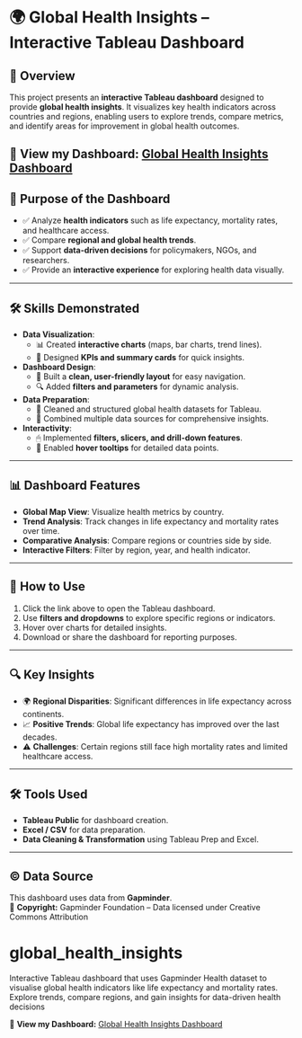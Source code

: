
# 🌍 Global Health Insights – Interactive Tableau Dashboard

## 📌 Overview
This project presents an **interactive Tableau dashboard** designed to provide **global health insights**. It visualizes key health indicators across countries and regions, enabling users to explore trends, compare metrics, and identify areas for improvement in global health outcomes.

🔗 **View my Dashboard:** [Global Health Insights Dashboard](https://public.tableau.com/app/profile/vicentiu.iulian.murgan/viz/GlobalHealthInsights_17566579030990/Dashboard1)
---

## 🎯 Purpose of the Dashboard
- ✅ Analyze **health indicators** such as life expectancy, mortality rates, and healthcare access.
- ✅ Compare **regional and global health trends**.
- ✅ Support **data-driven decisions** for policymakers, NGOs, and researchers.
- ✅ Provide an **interactive experience** for exploring health data visually.

---

## 🛠 Skills Demonstrated
- **Data Visualization**:
  - 📊 Created **interactive charts** (maps, bar charts, trend lines).
  - 🥧 Designed **KPIs and summary cards** for quick insights.
- **Dashboard Design**:
  - 🎨 Built a **clean, user-friendly layout** for easy navigation.
  - 🔍 Added **filters and parameters** for dynamic analysis.
- **Data Preparation**:
  - 🧹 Cleaned and structured global health datasets for Tableau.
  - 🔗 Combined multiple data sources for comprehensive insights.
- **Interactivity**:
  - 🖱 Implemented **filters, slicers, and drill-down features**.
  - 📌 Enabled **hover tooltips** for detailed data points.

---

## 📊 Dashboard Features
- **Global Map View**: Visualize health metrics by country.
- **Trend Analysis**: Track changes in life expectancy and mortality rates over time.
- **Comparative Analysis**: Compare regions or countries side by side.
- **Interactive Filters**: Filter by region, year, and health indicator.

---

## 🚀 How to Use
1. Click the link above to open the Tableau dashboard.
2. Use **filters and dropdowns** to explore specific regions or indicators.
3. Hover over charts for detailed insights.
4. Download or share the dashboard for reporting purposes.

---

## 🔍 Key Insights
- 🌍 **Regional Disparities**: Significant differences in life expectancy across continents.
- 📈 **Positive Trends**: Global life expectancy has improved over the last decades.
- ⚠️ **Challenges**: Certain regions still face high mortality rates and limited healthcare access.

---

## 🛠 Tools Used
- **Tableau Public** for dashboard creation.
- **Excel / CSV** for data preparation.
- **Data Cleaning & Transformation** using Tableau Prep and Excel.

---

## © Data Source
This dashboard uses data from **Gapminder**.  
📜 **Copyright:** Gapminder Foundation – Data licensed under Creative Commons Attribution
# global_health_insights
Interactive Tableau dashboard that uses Gapminder Health dataset to visualise global health indicators like life expectancy and mortality rates. Explore trends, compare regions, and gain insights for data-driven health decisions

🔗 **View my Dashboard:** [Global Health Insights Dashboard](https://public.tableau.com/app/profile/vicentiu.iulian.murgan/viz/GlobalHealthInsights_17566579030990/Dashboard1)
